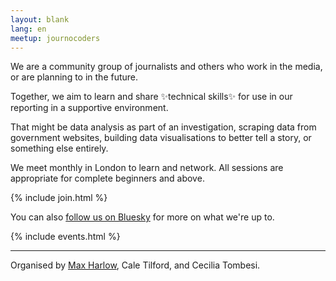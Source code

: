 ```yaml
---
layout: blank
lang: en
meetup: journocoders
---
```

We are a community group of journalists and others who work in the media, or are planning to in the future.

Together, we aim to learn and share ✨technical skills✨ for use in our reporting in a supportive environment.

That might be data analysis as part of an investigation, scraping data from government websites, building data visualisations to better tell a story, or something else entirely.

We meet monthly in London to learn and network. All sessions are appropriate for complete beginners and above.

{% include join.html %}

You can also [follow us on Bluesky](https://bsky.app/profile/journocoders.bsky.social) for more on what we're up to.

{% include events.html %}

---

Organised by [Max Harlow](https://bsky.app/profile/maxharlow.bsky.social), Cale Tilford, and Cecilia Tombesi.
